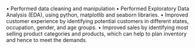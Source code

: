 • Performed data cleaning and manipulation 
• Performed Exploratory Data Analysis (EDA), using python, matplotlib and seaborn libraries. 
• Improved customer experience by identifying potential customers in different states, occupation, gender, and age 
groups. 
• Improved sales by identifying most selling product categories and products, which can help to plan inventory and 
hence to meet the demands. 
